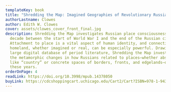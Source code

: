 ```yaml
---
templateKey: book
title: "Shredding the Map: Imagined Geographies of Revolutionary Russia, 1914–1922"
authorLastname: Clowes
author: Edith W. Clowes
cover: assets/clowes_cover_front_final.jpg
description: Shredding the Map investigates Russian place consciousness in the
  decade between the start of World War I and the end of the Russian civil war.
  Attachment to place is a vital aspect of human identity, and connection to
  homeland, whether imagined or real, can be especially powerful. Drawing from a
  large digital database of period literature, Shredding the Map investigates
  the metamorphic changes in how Russians related to places—whether abstractions
  like “country” or concrete spaces of borders, fronts, and edgelands—during
  these years.
orderOnPage: 4
readLink: https://doi.org/10.3998/mpub.14378050
buyLink: https://cdcshoppingcart.uchicago.edu/Cart2/Cart?ISBN=978-1-943208-77-7&PRESS=amherst
---
```

